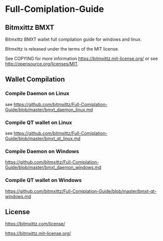 # Full-Comiplation-Guide

## Bitmxittz BMXT

Bitmxittz BMXT wallet full compilation guide for windows and linux.

Bitmxittz is released under the terms of the MIT license.

See COPYING for more information https://bitmxittz.mit-license.org/ or see http://opensource.org/licenses/MIT.


Wallet Compilation
------------------

### Compile Daemon on Linux

see https://github.com/bitmxittz/Full-Comiplation-Guide/blob/master/bmxt_daemon_linux.md


### Compile QT wallet on Linux

see https://github.com/bitmxittz/Full-Comiplation-Guide/blob/master/bmxt_qt_linux.md


### Compile Daemon on Windows

https://github.com/bitmxittz/Full-Comiplation-Guide/blob/master/bmxt_daemon_windows.md

### Compile QT wallet on Windows

https://github.com/bitmxittz/Full-Comiplation-Guide/blob/master/bmxt-qt-windows.md


## License

https://bitmxittz.com/license/

https://bitmxittz.mit-license.org/
